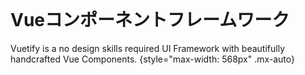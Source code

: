 <home-vuetify-logo />

<br>

# Vueコンポーネントフレームワーク

Vuetify is a no design skills required UI Framework with beautifully handcrafted Vue Components.
{style="max-width: 568px" .mx-auto}

<br>

<home-action-btns />
